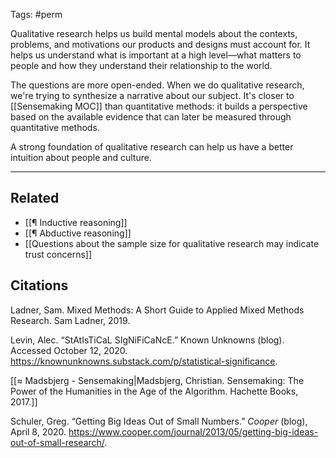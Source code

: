 Tags: #perm 

Qualitative research helps us build mental models about the contexts, problems, and motivations our products and designs must account for. It helps us understand what is important at a high level—what matters to people and how they understand their relationship to the world. 

The questions are more open-ended. When we do qualitative research, we're trying to synthesize a narrative about our subject. It's closer to [[Sensemaking MOC]] than quantitative methods: it builds a perspective based on the available evidence that can later be measured through quantitative methods.

A strong foundation of qualitative research can help us have a better intuition about people and culture. 

---
## Related
- [[¶ Inductive reasoning]]
- [[¶ Abductive reasoning]]
- [[Questions about the sample size for qualitative research may indicate trust concerns]]

## Citations
Ladner, Sam. Mixed Methods: A Short Guide to Applied Mixed Methods Research. Sam Ladner, 2019.

Levin, Alec. “StAtIsTiCaL SIgNiFiCaNcE.” Known Unknowns (blog). Accessed October 12, 2020. https://knownunknowns.substack.com/p/statistical-significance.

[[≈ Madsbjerg - Sensemaking|Madsbjerg, Christian. Sensemaking: The Power of the Humanities in the Age of the Algorithm. Hachette Books, 2017.]]

Schuler, Greg. “Getting Big Ideas Out of Small Numbers.” *Cooper* (blog), April 8, 2020. https://www.cooper.com/journal/2013/05/getting-big-ideas-out-of-small-research/.